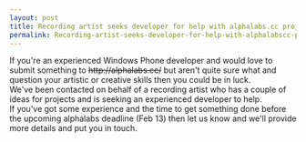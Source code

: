 ```yaml
---
layout: post
title: Recording artist seeks developer for help with alphalabs.cc project
permalink: Recording-artist-seeks-developer-for-help-with-alphalabscc-project
---
```


If you're an experienced Windows Phone developer and would love to submit something to ~~http&#58;&#47;&#47;alphalabs.cc/~~ but aren't quite sure what and question your artistic or creative skills then you could be in luck.  
We've been contacted on behalf of a recording artist who has a couple of ideas for projects and is seeking an experienced developer to help.  
If you've got some experience and the time to get something done before the upcoming alphalabs deadline (Feb 13) then let us know and we'll provide more details and put you in touch.
